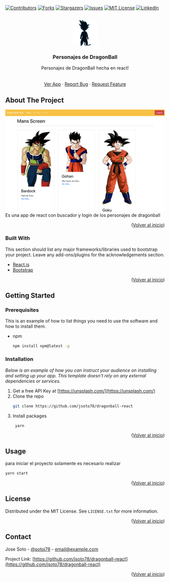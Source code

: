 <div id="top"></div>

[![Contributors][contributors-shield]][contributors-url]
[![Forks][forks-shield]][forks-url]
[![Stargazers][stars-shield]][stars-url]
[![Issues][issues-shield]][issues-url]
[![MIT License][license-shield]][license-url]
[![LinkedIn][linkedin-shield]][linkedin-url]

<!-- PROJECT LOGO -->
<br />
<div align="center">
  <a href="https://github.com/othneildrew/Best-README-Template">
    <img src="./public/assets/animate.gif" alt="Logo" width="80" height="80">
  </a>

  <h3 align="center">Personajes de DragonBall</h3>

  <p align="center">
   Personajes de DragonBall hecha en react!
    <br />
    <br />
    <br />
    <a href="https://adoring-ramanujan-aeb97f.netlify.app/">Ver App</a>
    ·
    <a href="https://github.com/jsoto78/dragonball-react/issues">Report Bug</a>
    ·
    <a href="https://github.com/jsoto78/dragonball-react/issues">Request Feature</a>
  </p>
</div>

<!-- ABOUT THE PROJECT -->

## About The Project

[![Product Name Screen Shot][product-screenshot]](https://adoring-ramanujan-aeb97f.netlify.app/) <br/>
Es una app de react con buscador y login de los personajes de dragonball

<p align="right">(<a href="#top">Volver al inicio</a>)</p>

### Built With

This section should list any major frameworks/libraries used to bootstrap your project. Leave any add-ons/plugins for the acknowledgements section.

- [React.js](https://reactjs.org/)
- [Bootstrap](https://getbootstrap.com)

<p align="right">(<a href="#top">Volver al inicio</a>)</p>

<!-- GETTING STARTED -->

## Getting Started

### Prerequisites

This is an example of how to list things you need to use the software and how to install them.

- npm
  ```sh
  npm install npm@latest -g
  ```

### Installation

_Below is an example of how you can instruct your audience on installing and setting up your app. This template doesn't rely on any external dependencies or services._

1. Get a free API Key at [https://unsplash.com/](https://unsplash.com/)
2. Clone the repo
   ```sh
   git clone https://github.com/jsoto78/dragonball-react
   ```
3. Install packages
   ```sh
    yarn
   ```

<p align="right">(<a href="#top">Volver al inicio</a>)</p>

<!-- USAGE EXAMPLES -->

## Usage

para iniciar el proyecto solamente es necesario realizar

```sh
yarn start
```

<p align="right">(<a href="#top">Volver al inicio</a>)</p>

<!-- LICENSE -->

## License

Distributed under the MIT License. See `LICENSE.txt` for more information.

<p align="right">(<a href="#top">Volver al inicio</a>)</p>

<!-- CONTACT -->

## Contact

Jose Soto - [@sotoj78](https://twitter.com/sotoj78) - email@example.com

Project Link: [https://github.com/jsoto78/dragonball-react](https://github.com/jsoto78/dragonball-react)

<p align="right">(<a href="#top">Volver al inicio</a>)</p>

[contributors-shield]: https://img.shields.io/github/contributors/jsoto78/dragonball-react?style=for-the-badge
[contributors-url]: https://github.com/jsoto78/dragonball-react/graphs/contributors
[forks-shield]: https://img.shields.io/github/forks/jsoto78/dragonball-react?style=for-the-badge
[forks-url]: https://github.com/jsoto78/dragonball-react/network/members
[stars-shield]: https://img.shields.io/github/stars/jsoto78/dragonball-react?style=for-the-badge
[stars-url]: https://github.com/jsoto78/dragonball-react/stargazers
[issues-shield]: https://img.shields.io/github/issues/jsoto78/dragonball-react?style=for-the-badge
[issues-url]: https://github.com/jsoto78/dragonball-react/issues
[license-shield]: https://img.shields.io/github/license/jsoto78/dragonball-react?style=for-the-badge
[license-url]: https://github.com/jsoto78/dragonball-react/issues/LICENSE.txt
[linkedin-shield]: https://img.shields.io/badge/-LinkedIn-black.svg?style=for-the-badge&logo=linkedin&colorB=555
[linkedin-url]: https://www.linkedin.com/in/jose-soto-939b2ba/
[product-screenshot]: ./public/assets/screenshot.png
